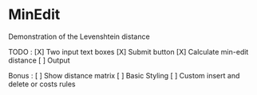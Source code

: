 # MinEdit

Demonstration of the Levenshtein distance

TODO :
[X] Two input text boxes
[X] Submit button
[X] Calculate min-edit distance
[ ] Output

Bonus :
[ ] Show distance matrix
[ ] Basic Styling 
[ ] Custom insert and delete or costs rules